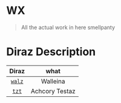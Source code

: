 # WX

> All the actual work in here smellpanty

# Diraz Description

|       Diraz       |      what      |
| :---------------: | :------------: |
| [`walz`](./walz/) |    Walleina    |
|  [`tzt`](./tzt/)  | Achcory Testaz |
